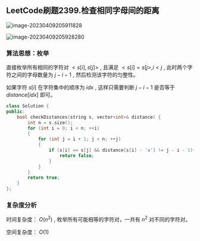 ## LeetCode刷题2399.检查相同字母间的距离

![image-20230409205911828](https://blog-1304436410.cos.ap-beijing.myqcloud.com/leetcode/202304092059935.png)

![image-20230409205928280](https://blog-1304436410.cos.ap-beijing.myqcloud.com/leetcode/202304092059317.png)

### **算法思想：枚举**

直接枚举所有相同的字符对 $<s[i],s[j]>$ , 且满足 $<s[i] = s[j>,i<j$  , 此时两个字符之间的字母数量为 $j - i - 1$ , 然后检测该字符的匀整性。

如果字符 $s[i]$  在字符集中的顺序为 $idx$ , 这样只需要判断 $j-i-1$  是否等于 $distance[idx]$  即可。 

```C++
class Solution {
public:
    bool checkDistances(string s, vector<int>& distance) {
        int n = s.size();
        for (int i = 0; i < n; ++i)
        {
            for (int j = i + 1; j < n; ++j)
            {
                if (s[i] == s[j] && distance[s[i] - 'a'] != j - i - 1){
                    return false;
                } 
            }
        }
        return true;
    }
};
```

### 复杂度分析

时间复杂度： $O(n^2)$ , 枚举所有可能相等的字符对，一共有 $n^2$ 对不同的字符对。

空间复杂度： $O(1)$